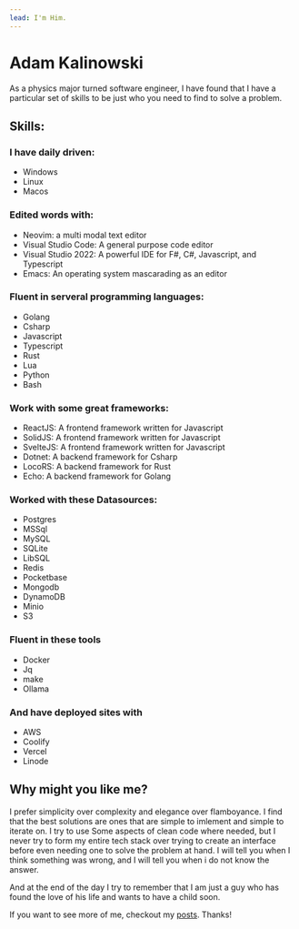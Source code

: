 ```yaml
---
lead: I'm Him.
---
```

# Adam Kalinowski

As a physics major turned software engineer, I have found that I have a particular set of skills to be just who you need to find to solve a problem.

## Skills:

### I have daily driven: 
- Windows 
- Linux
- Macos

### Edited words with:
- Neovim: a multi modal text editor 
- Visual Studio Code: A general purpose code editor 
- Visual Studio 2022: A powerful IDE for F#, C#, Javascript, and Typescript
- Emacs: An operating system mascarading as an editor

### Fluent in serveral programming languages: 
- Golang
- Csharp
- Javascript
- Typescript
- Rust 
- Lua
- Python 
- Bash 

### Work with some great frameworks: 
- ReactJS: A frontend framework written for Javascript
- SolidJS: A frontend framework written for Javascript
- SvelteJS: A frontend framework written for Javascript
- Dotnet: A backend framework for Csharp
- LocoRS: A backend framework for Rust
- Echo: A backend framework for Golang

### Worked with these Datasources:
- Postgres 
- MSSql 
- MySQL 
- SQLite
- LibSQL 
- Redis 
- Pocketbase
- Mongodb
- DynamoDB 
- Minio 
- S3 

### Fluent in these tools
- Docker
- Jq
- make
- Ollama

### And have deployed sites with 
- AWS
- Coolify
- Vercel
- Linode

## Why might you like me? 
I prefer simplicity over complexity and elegance over flamboyance. I find that the best solutions are ones that are simple to imlement and simple to iterate on. I try to use Some aspects of clean code where needed, but I never try to form my entire tech stack over trying to create an interface before even needing one to solve the problem at hand. I will tell you when I think something was wrong, and I will tell you when i do not know the answer. 

And at the end of the day I try to remember that I am just a guy who has found the love of his life and wants to have a child soon. 

If you want to see more of me, checkout my [posts](/posts). Thanks!
